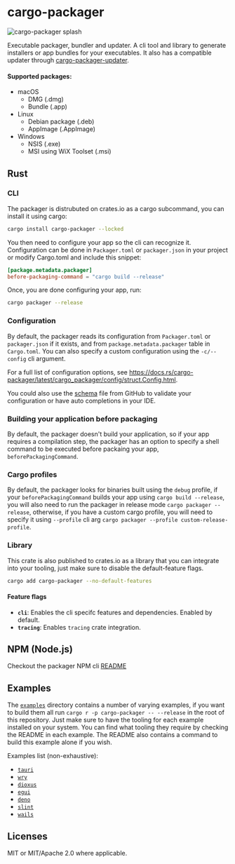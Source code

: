 # cargo-packager

<img src=".github/splash.png" alt="cargo-packager splash" />

Executable packager, bundler and updater. A cli tool and library to generate installers or app bundles for your executables.
It also has a compatible updater through [cargo-packager-updater](./crates/updater/).

#### Supported packages:

- macOS
  - DMG (.dmg)
  - Bundle (.app)
- Linux
  - Debian package (.deb)
  - AppImage (.AppImage)
- Windows
  - NSIS (.exe)
  - MSI using WiX Toolset (.msi)

## Rust

### CLI

The packager is distrubuted on crates.io as a cargo subcommand, you can install it using cargo:

```sh
cargo install cargo-packager --locked
```

You then need to configure your app so the cli can recognize it. Configuration can be done in `Packager.toml` or `packager.json` in your project or modify Cargo.toml and include this snippet:

```toml
[package.metadata.packager]
before-packaging-command = "cargo build --release"
```

Once, you are done configuring your app, run:

```sh
cargo packager --release
```

### Configuration

By default, the packager reads its configuration from `Packager.toml` or `packager.json` if it exists, and from `package.metadata.packager` table in `Cargo.toml`.
You can also specify a custom configuration using the `-c/--config` cli argument.

For a full list of configuration options, see https://docs.rs/cargo-packager/latest/cargo_packager/config/struct.Config.html.

You could also use the [schema](./crates/packager/schema.json) file from GitHub to validate your configuration or have auto completions in your IDE.

### Building your application before packaging

By default, the packager doesn't build your application, so if your app requires a compilation step, the packager has an option to specify a shell command to be executed before packaing your app, `beforePackagingCommand`.

### Cargo profiles

By default, the packager looks for binaries built using the `debug` profile, if your `beforePackagingCommand` builds your app using `cargo build --release`, you will also need to
run the packager in release mode `cargo packager --release`, otherwise, if you have a custom cargo profile, you will need to specify it using `--profile` cli arg `cargo packager --profile custom-release-profile`.

### Library

This crate is also published to crates.io as a library that you can integrate into your tooling, just make sure to disable the default-feature flags.

```sh
cargo add cargo-packager --no-default-features
```

#### Feature flags

- **`cli`**: Enables the cli specifc features and dependencies. Enabled by default.
- **`tracing`**: Enables `tracing` crate integration.

## NPM (Node.js)

Checkout the packager NPM cli [README](./bindings/packager/nodejs/README.md)

## Examples

The [`examples`](./examples/) directory contains a number of varying examples, if you want to build them all run `cargo r -p cargo-packager -- --release` in the root of this repository. Just make sure to have the tooling for each example installed on your system. You can find what tooling they require by checking the README in each example. The README also contains a command to build this example alone if you wish.

Examples list (non-exhaustive):

- [`tauri`](./examples/tauri/)
- [`wry`](./examples/wry/)
- [`dioxus`](./examples/dioxus/)
- [`egui`](./examples/egui/)
- [`deno`](./examples/deno/)
- [`slint`](./examples/slint/)
- [`wails`](./examples/wails)

## Licenses

MIT or MIT/Apache 2.0 where applicable.
